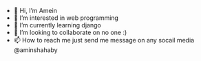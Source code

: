 - 👋 Hi, I’m Amein
- 👀 I’m interested in web programming
- 🌱 I’m currently learning django
- 💞️ I’m looking to collaborate on no one :)
- 📫 How to reach me just send me message on any socail media @aminshahaby

<!---
aminsh78/aminsh78 is a ✨ special ✨ repository because its `README.md` (this file) appears on your GitHub profile.
You can click the Preview link to take a look at your changes.
--->
